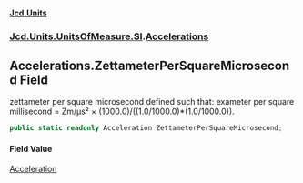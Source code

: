 #### [Jcd.Units](index.md 'index')
### [Jcd.Units.UnitsOfMeasure.SI](Jcd.Units.UnitsOfMeasure.SI.md 'Jcd.Units.UnitsOfMeasure.SI').[Accelerations](Accelerations.md 'Jcd.Units.UnitsOfMeasure.SI.Accelerations')

## Accelerations.ZettameterPerSquareMicrosecond Field

zettameter per square microsecond defined such that: exameter per square millisecond = Zm/μs² ×
(1000.0)/((1.0/1000.0)*(1.0/1000.0)).

```csharp
public static readonly Acceleration ZettameterPerSquareMicrosecond;
```

#### Field Value
[Acceleration](Acceleration.md 'Jcd.Units.UnitTypes.Acceleration')